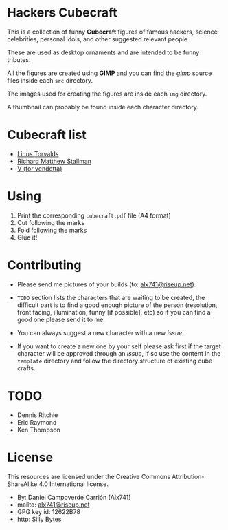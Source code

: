 Hackers Cubecraft
=================

This is a collection of funny **Cubecraft** figures of famous hackers, science
celebrities, personal idols, and other suggested relevant people.

These are used as desktop ornaments and are intended to be funny tributes.

All the figures are created using **GIMP** and you can find the _gimp_ source
files inside each `src` directory.

The images used for creating the figures are inside each `img` directory.

A thumbnail can probably be found inside each character directory.


Cubecraft list
==============

* [Linus Torvalds](https://en.wikipedia.org/wiki/Linus_Torvalds)
* [Richard Matthew Stallman](https://en.wikipedia.org/wiki/Richard_Stallman)
* [V (for vendetta)](https://en.wikipedia.org/wiki/V_for_Vendetta_(film))


Using
=====

1. Print the corresponding `cubecraft.pdf` file (A4 format)
2. Cut following the marks
3. Fold following the marks
4. Glue it!


Contributing
============

* Please send me pictures of your builds (to: alx741@riseup.net).

* `TODO` section lists the characters that are waiting to be created, the
difficult part is to find a good enough picture of the person (resolution, front
facing, illumination, funny [if possible], etc) so if you can find a good one
please send it to me.

* You can always suggest a new character with a new _issue_.

* If you want to create a new one by your self please ask first if the target
character will be approved through an _issue_, if so use the content in the
`template` directory and follow the directory structure of existing cube crafts.


TODO
====

* Dennis Ritchie
* Eric Raymond
* Ken Thompson


License
=======

This resources are licensed under the Creative Commons Attribution-ShareAlike
4.0 International license.

* By: Daniel Campoverde Carrión [Alx741]
* mailto: alx741@riseup.net
* GPG key id: 12622B78
* http: [Silly Bytes](http://www.silly-bytes.blogspot.com)
